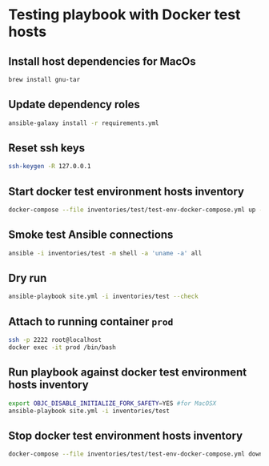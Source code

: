 Testing playbook with Docker test hosts
=======================================

Install host dependencies for MacOs
-----------------------------------
```bash
brew install gnu-tar
```

Update dependency roles
-----------------------
```bash
ansible-galaxy install -r requirements.yml
```

Reset ssh keys
--------------
```bash
ssh-keygen -R 127.0.0.1
```

Start docker test environment hosts inventory
---------------------------------------------
```bash
docker-compose --file inventories/test/test-env-docker-compose.yml up --detach
```

Smoke test Ansible connections
------------------------------
```bash
ansible -i inventories/test -m shell -a 'uname -a' all
```

Dry run
-------
```bash
ansible-playbook site.yml -i inventories/test --check
```

Attach to running container `prod`
---------------------------------
```bash
ssh -p 2222 root@localhost
docker exec -it prod /bin/bash
```

Run playbook against docker test environment hosts inventory
------------------------------------------------------------
```bash
export OBJC_DISABLE_INITIALIZE_FORK_SAFETY=YES #for MacOSX
ansible-playbook site.yml -i inventories/test
```

Stop docker test environment hosts inventory
--------------------------------------------
```bash
docker-compose --file inventories/test/test-env-docker-compose.yml down
```
